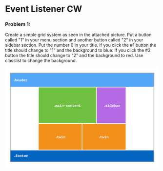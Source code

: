 # Event Listener CW

### Problem 1:
Create a simple grid system as seen in the attached picture. Put a button called "1" in your menu section and another button called "2" in your sidebar section. Put the number 0 in your title. If you click the #1 button the title should change to "1" and the background to blue. If you click the #2 button the title should change to "2" and the background to red. Use classlist to change the background.

![practice grid](2019-03-21_cw1.png "Grid")
